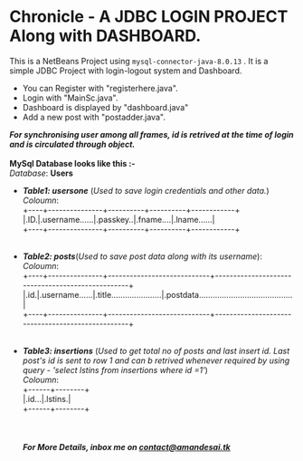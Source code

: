 # Chronicle - A JDBC LOGIN PROJECT Along with DASHBOARD.
This is a NetBeans Project using `mysql-connector-java-8.0.13` .
It is a simple JDBC Project with login-logout system and Dashboard.<br>
* You can Register with "registerhere.java".
* Login with "MainSc.java".
* Dashboard is displayed by "dashboard.java"
* Add a new post with "postadder.java".

***For synchronising user among all frames, id is retrived at the time of login and is circulated through object.***
<br><br>
**MySql Database looks like this :-** <br>
_Database_: **Users** <br>
* ***Table1: usersone*** (*Used to save login credentials and other data.*)<br>
*Coloumn*:<br>
+----+---------------+----------+----------+------------+<br>
|.ID.|.username......|.passkey..|.fname....|.lname......|<br>
+----+---------------+----------+----------+------------+<br><br>

* ***Table2: posts***(*Used to save post data along with its username*):<br>
*Coloumn*:<br>
+----+---------------+----------------------------+--------------------------------------------------+<br>
|.id.|.username......|.title......................|.postdata.........................................|<br>
+----+---------------+----------------------------+--------------------------------------------------+<br><br>

* ***Table3: insertions***
(*Used to get total no of posts and last insert id. Last post's id is sent to row 1 and can b retrived whenever required by using query - 'select lstins from  insertions where id =1'*)<br>
*Coloumn*:<br>
+------+--------+<br>
|.id...|.lstins.|<br>
+------+--------+<br><br><br><br>
***For More Details, inbox me on contact@amandesai.tk***
